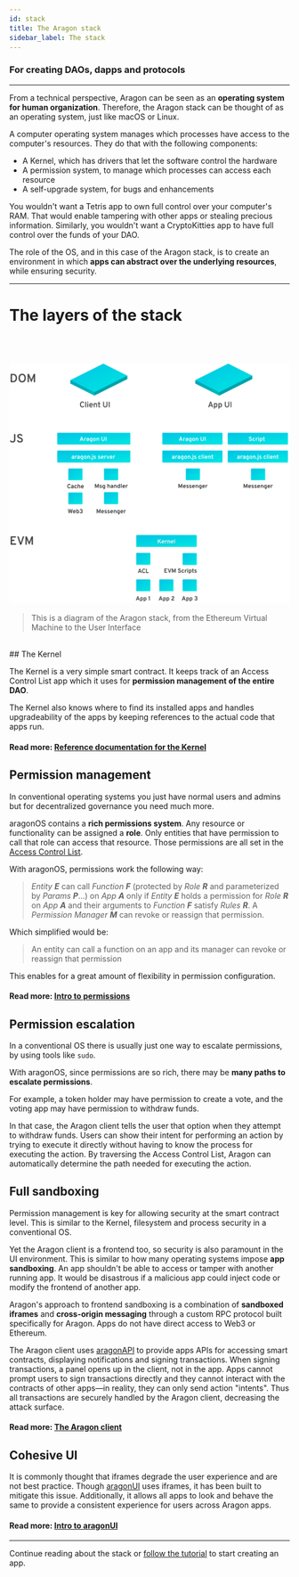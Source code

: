 ```yaml
---
id: stack
title: The Aragon stack
sidebar_label: The stack
---
```


### For creating DAOs, dapps and protocols
---

From a technical perspective, Aragon can be seen as an **operating system for human organization**.
Therefore, the Aragon stack can be thought of as an operating system, just like macOS or Linux.

A computer operating system manages which processes have access to the computer's resources. They do that with the following components:

- A Kernel, which has drivers that let the software control the hardware
- A permission system, to manage which processes can access each resource
- A self-upgrade system, for bugs and enhancements

You wouldn't want a Tetris app to own full control over your computer's RAM. That would enable tampering with other apps or stealing precious information. Similarly, you wouldn't want a CryptoKitties app to have full control over the funds of your DAO.

The role of the OS, and in this case of the Aragon stack, is to create an environment in which **apps can abstract over the underlying resources**, while ensuring security.

---

# The layers of the stack
<br><br><br>
![The Aragon stack](/docs/assets/architecture.svg)
<br>
> This is a diagram of the Aragon stack, from the Ethereum Virtual Machine to the User Interface

<br>
## The Kernel

The Kernel is a very simple smart contract. It keeps track of an Access Control List app which it uses for **permission management of the entire DAO**.

The Kernel also knows where to find its installed apps and handles upgradeability of the apps by keeping references to the actual code that apps run.

#### Read more: [Reference documentation for the Kernel](/docs/aragonos-ref.html#kernel)

## Permission management

In conventional operating systems you just have normal users and admins but for decentralized governance you need much more.

aragonOS contains a **rich permissions system**. Any resource or functionality can be assigned a **role**. Only entities that have permission to call that role can access that resource. Those permissions are all set in the [Access Control List](/docs/acl-intro.html).

With aragonOS, permissions work the following way:

> _Entity **E**_ can call _Function **F**_ (protected by _Role **R**_ and parameterized by _Params **P**_...) on _App **A**_ only if _Entity **E**_ holds a permission for _Role **R**_ on _App **A**_ and their arguments to _Function **F**_ satisfy _Rules **R**_. A _Permission Manager **M**_ can revoke or reassign that permission.

Which simplified would be:

> An entity can call a function on an app and its manager can revoke or reassign that permission

This enables for a great amount of flexibility in permission configuration.

#### Read more: [Intro to permissions](/docs/acl-intro.html)

## Permission escalation

In a conventional OS there is usually just one way to escalate permissions, by using tools like `sudo`.

With aragonOS, since permissions are so rich, there may be **many paths to escalate permissions**.

For example, a token holder may have permission to create a vote, and the voting app may have permission to withdraw funds.

In that case, the Aragon client tells the user that option when they attempt to withdraw funds. Users can show their intent for performing an action by trying to execute it directly without having to know the process for executing the action. By traversing the Access Control List, Aragon can automatically determine the path needed for executing the action.

## Full sandboxing

Permission management is key for allowing security at the smart contract level. This is similar to the Kernel, filesystem and process security in a conventional OS.

Yet the Aragon client is a frontend too, so security is also paramount in the UI environment. This is similar to how many operating systems impose **app sandboxing**. An app shouldn't be able to access or tamper with another running app. It would be disastrous if a malicious app could inject code or modify the frontend of another app.

Aragon's approach to frontend sandboxing is a combination of **sandboxed iframes** and **cross-origin messaging** through a custom RPC protocol built specifically for Aragon. Apps do not have direct access to Web3 or Ethereum.

The Aragon client uses [aragonAPI](/docs/aragonjs-ref.html) to provide apps APIs for accessing smart contracts, displaying notifications and signing transactions. When signing transactions, a panel opens up in the client, not in the app. Apps cannot prompt users to sign transactions directly and they cannot interact with the contracts of other apps—in reality, they can only send action "intents". Thus all transactions are securely handled by the Aragon client, decreasing the attack surface.

#### Read more: [The Aragon client](/docs/client.html)

## Cohesive UI

It is commonly thought that iframes degrade the user experience and are not best practice. Though [aragonUI](/docs/aragonui-intro.html) uses iframes, it has been built to mitigate this issue. Additionally, it allows all apps to look and behave the same to provide a consistent experience for users across Aragon apps.

#### Read more: [Intro to aragonUI](/docs/aragonui-intro.html)

---

Continue reading about the stack or [follow the tutorial](/docs/tutorial.html) to start creating an app.
